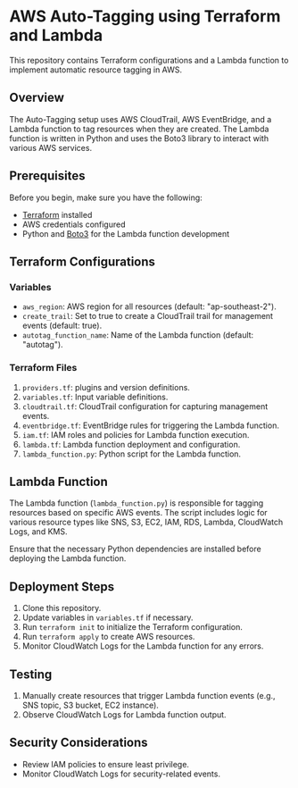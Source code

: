 # AWS Auto-Tagging using Terraform and Lambda

This repository contains Terraform configurations and a Lambda function to implement automatic resource tagging in AWS.

## Overview

The Auto-Tagging setup uses AWS CloudTrail, AWS EventBridge, and a Lambda function to tag resources when they are created. The Lambda function is written in Python and uses the Boto3 library to interact with various AWS services.

## Prerequisites

Before you begin, make sure you have the following:

- [Terraform](https://www.terraform.io/) installed
- AWS credentials configured
- Python and [Boto3](https://boto3.amazonaws.com/v1/documentation/api/latest/index.html) for the Lambda function development

## Terraform Configurations

### Variables

- `aws_region`: AWS region for all resources (default: "ap-southeast-2").
- `create_trail`: Set to true to create a CloudTrail trail for management events (default: true).
- `autotag_function_name`: Name of the Lambda function (default: "autotag").

### Terraform Files

1. `providers.tf`: plugins and version definitions.
2. `variables.tf`: Input variable definitions.
3. `cloudtrail.tf`: CloudTrail configuration for capturing management events.
4. `eventbridge.tf`: EventBridge rules for triggering the Lambda function.
5. `iam.tf`: IAM roles and policies for Lambda function execution.
6. `lambda.tf`: Lambda function deployment and configuration.
7. `lambda_function.py`: Python script for the Lambda function.

## Lambda Function

The Lambda function (`lambda_function.py`) is responsible for tagging resources based on specific AWS events. The script includes logic for various resource types like SNS, S3, EC2, IAM, RDS, Lambda, CloudWatch Logs, and KMS.

Ensure that the necessary Python dependencies are installed before deploying the Lambda function.

## Deployment Steps

1. Clone this repository.
2. Update variables in `variables.tf` if necessary.
3. Run `terraform init` to initialize the Terraform configuration.
4. Run `terraform apply` to create AWS resources.
5. Monitor CloudWatch Logs for the Lambda function for any errors.

## Testing

1. Manually create resources that trigger Lambda function events (e.g., SNS topic, S3 bucket, EC2 instance).
2. Observe CloudWatch Logs for Lambda function output.

## Security Considerations

- Review IAM policies to ensure least privilege.
- Monitor CloudWatch Logs for security-related events.